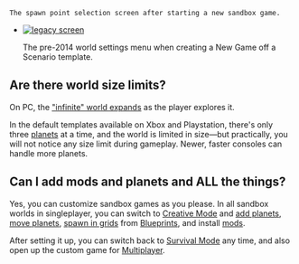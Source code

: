     
    The spawn point selection screen after starting a new sandbox game.
    
*   [![legacy screen](https://spaceengineers.wiki.gg/images/thumb/New_game_scenario.png/120px-New_game_scenario.png?fb7a5b)](https://spaceengineers.wiki.gg/wiki/File:New_game_scenario.png "The pre-2014 world settings menu when creating a New Game off a Scenario template.")
    
    The pre-2014 world settings menu when creating a New Game off a Scenario template.
    

## Are there world size limits?

On PC, the ["infinite" world expands](https://spaceengineers.wiki.gg/wiki/Star_System "Star System") as the player explores it.

In the default templates available on Xbox and Playstation, there's only three [planets](https://spaceengineers.wiki.gg/wiki/Planets "Planets") at a time, and the world is limited in size—but practically, you will not notice any size limit during gameplay. Newer, faster consoles can handle more planets.

## Can I add mods and planets and ALL the things?

Yes, you can customize sandbox games as you please. In all sandbox worlds in singleplayer, you can switch to [Creative Mode](https://spaceengineers.wiki.gg/wiki/Creative_Mode "Creative Mode") and [add planets](https://spaceengineers.wiki.gg/wiki/How_to_Spawn_Planets_and_Moons_Manually "How to Spawn Planets and Moons Manually"), [move planets](https://spaceengineers.wiki.gg/wiki/How_to_move_planets "How to move planets"), [spawn in grids](https://spaceengineers.wiki.gg/wiki/Spawn_Menu "Spawn Menu") from [Blueprints](https://spaceengineers.wiki.gg/wiki/Blueprint "Blueprint"), and install [mods](https://spaceengineers.wiki.gg/wiki/Mods "Mods").

After setting it up, you can switch back to [Survival Mode](https://spaceengineers.wiki.gg/wiki/Survival_Mode "Survival Mode") any time, and also open up the custom game for [Multiplayer](https://spaceengineers.wiki.gg/wiki/Multiplayer "Multiplayer").
